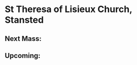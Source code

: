 # St Theresa of Lisieux Church, Stansted
## Next Mass:
<div id="nextMass" style="font-size: xxx-large; text-align: center"></div>

<script lang="js">
// What time is it now?
let now = Date.now();

// Get all upcoming events, excluding past events
let massTimes = {{ site.data.masstimes | jsonify }}.map(x => { x["timestamp"] = Date.parse(x.Date); return x; })
    .filter(x => x.timestamp >= now)
    .sort((a, b) => a.timestamp - b.timestamp);

// Find first event of type Mass
let nextMass = massTimes.find(x => x.Type === 'Mass');

// Output title
let titleParagraph = document.createElement("p");
titleParagraph.appendChild(document.createTextNode(nextMass.Title));

// Format and output date
let date = new Date(nextMass.timestamp);
const options = {
  weekday: 'long',
  year: 'numeric',
  month: 'long',
  day: 'numeric',
};
const dateTimeFormat = new Intl.DateTimeFormat('en-GB', options);
let dateParagraph = document.createElement("p");
dateParagraph.appendChild(document.createTextNode(dateTimeFormat.format(date)));

// Add to document
document.getElementById("nextMass").replaceChildren(
titleParagraph,
dateParagraph
);

// Add next 5 upcoming of all types to table
let table = document.getElementById("upcoming");
let nextFive = massTimes.slice(0, 5).map(x => {
    let row = document.createElement("tr");
    let dateCell = document.createElement("td");
    dateCell.appendChild(document.createTextNode(dateTimeFormat.format(new Date(x.timestamp))));
    let titleCell = document.createElement("td");
    titleCell.appendChild(document.createTextNode(x.Title));
    row.appendChild(dateCell);
    row.appendChild(titleCell);
};
table.replaceChildren(nextFive);
</script>

## Upcoming:
<table id="upcoming">
</table>
